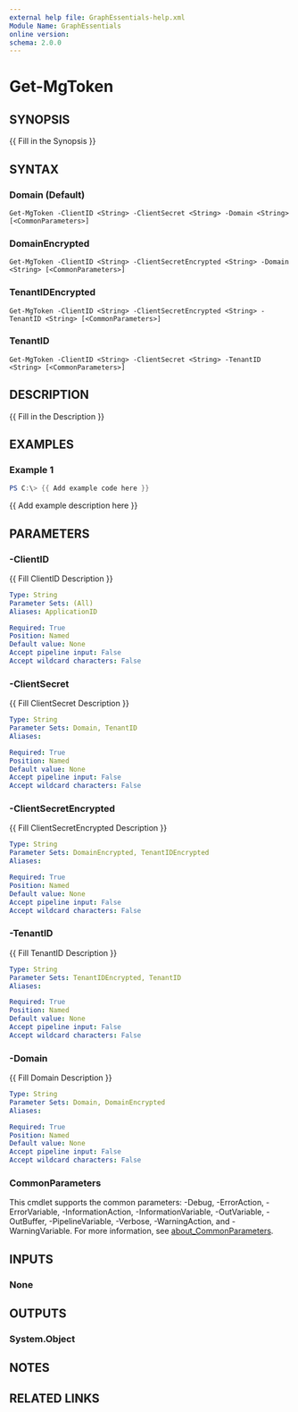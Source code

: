 ```yaml
---
external help file: GraphEssentials-help.xml
Module Name: GraphEssentials
online version:
schema: 2.0.0
---
```


# Get-MgToken

## SYNOPSIS
{{ Fill in the Synopsis }}

## SYNTAX

### Domain (Default)
```
Get-MgToken -ClientID <String> -ClientSecret <String> -Domain <String> [<CommonParameters>]
```

### DomainEncrypted
```
Get-MgToken -ClientID <String> -ClientSecretEncrypted <String> -Domain <String> [<CommonParameters>]
```

### TenantIDEncrypted
```
Get-MgToken -ClientID <String> -ClientSecretEncrypted <String> -TenantID <String> [<CommonParameters>]
```

### TenantID
```
Get-MgToken -ClientID <String> -ClientSecret <String> -TenantID <String> [<CommonParameters>]
```

## DESCRIPTION
{{ Fill in the Description }}

## EXAMPLES

### Example 1
```powershell
PS C:\> {{ Add example code here }}
```

{{ Add example description here }}

## PARAMETERS

### -ClientID
{{ Fill ClientID Description }}

```yaml
Type: String
Parameter Sets: (All)
Aliases: ApplicationID

Required: True
Position: Named
Default value: None
Accept pipeline input: False
Accept wildcard characters: False
```

### -ClientSecret
{{ Fill ClientSecret Description }}

```yaml
Type: String
Parameter Sets: Domain, TenantID
Aliases:

Required: True
Position: Named
Default value: None
Accept pipeline input: False
Accept wildcard characters: False
```

### -ClientSecretEncrypted
{{ Fill ClientSecretEncrypted Description }}

```yaml
Type: String
Parameter Sets: DomainEncrypted, TenantIDEncrypted
Aliases:

Required: True
Position: Named
Default value: None
Accept pipeline input: False
Accept wildcard characters: False
```

### -TenantID
{{ Fill TenantID Description }}

```yaml
Type: String
Parameter Sets: TenantIDEncrypted, TenantID
Aliases:

Required: True
Position: Named
Default value: None
Accept pipeline input: False
Accept wildcard characters: False
```

### -Domain
{{ Fill Domain Description }}

```yaml
Type: String
Parameter Sets: Domain, DomainEncrypted
Aliases:

Required: True
Position: Named
Default value: None
Accept pipeline input: False
Accept wildcard characters: False
```

### CommonParameters
This cmdlet supports the common parameters: -Debug, -ErrorAction, -ErrorVariable, -InformationAction, -InformationVariable, -OutVariable, -OutBuffer, -PipelineVariable, -Verbose, -WarningAction, and -WarningVariable. For more information, see [about_CommonParameters](http://go.microsoft.com/fwlink/?LinkID=113216).

## INPUTS

### None

## OUTPUTS

### System.Object
## NOTES

## RELATED LINKS

